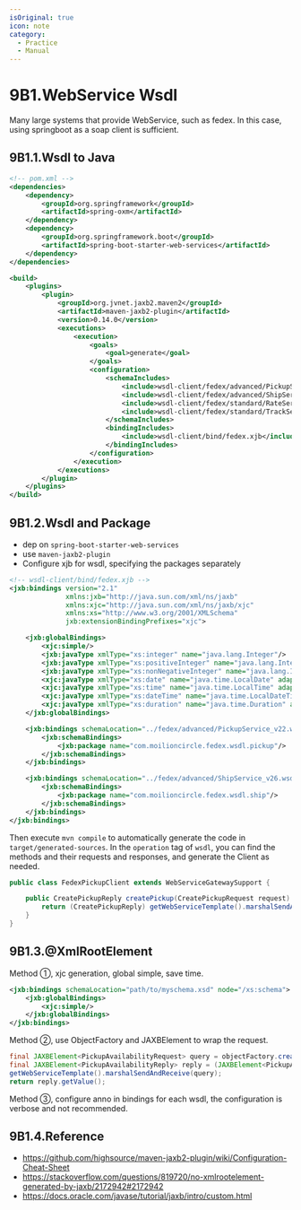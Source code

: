 ```yaml
---
isOriginal: true
icon: note
category:
  - Practice
  - Manual
---
```


# 9B1.WebService Wsdl

Many large systems that provide WebService, such as fedex.
In this case, using springboot as a soap client is sufficient.

## 9B1.1.Wsdl to Java

```xml
<!-- pom.xml -->
<dependencies>
    <dependency>
        <groupId>org.springframework</groupId>
        <artifactId>spring-oxm</artifactId>
    </dependency>
    <dependency>
        <groupId>org.springframework.boot</groupId>
        <artifactId>spring-boot-starter-web-services</artifactId>
    </dependency>
</dependencies>

<build>
    <plugins>
        <plugin>
            <groupId>org.jvnet.jaxb2.maven2</groupId>
            <artifactId>maven-jaxb2-plugin</artifactId>
            <version>0.14.0</version>
            <executions>
                <execution>
                    <goals>
                        <goal>generate</goal>
                    </goals>
                    <configuration>
                        <schemaIncludes>
                            <include>wsdl-client/fedex/advanced/PickupService_v22.wsdl</include>
                            <include>wsdl-client/fedex/advanced/ShipService_v26.wsdl</include>
                            <include>wsdl-client/fedex/standard/RateService_v28.wsdl</include>
                            <include>wsdl-client/fedex/standard/TrackService_v19.wsdl</include>
                        </schemaIncludes>
                        <bindingIncludes>
                            <include>wsdl-client/bind/fedex.xjb</include>
                        </bindingIncludes>
                    </configuration>
                </execution>
            </executions>
        </plugin>
    </plugins>
</build>
```

## 9B1.2.Wsdl and Package

* dep on `spring-boot-starter-web-services`
* use `maven-jaxb2-plugin`
* Configure xjb for wsdl, specifying the packages separately

```xml
<!-- wsdl-client/bind/fedex.xjb -->
<jxb:bindings version="2.1"
              xmlns:jxb="http://java.sun.com/xml/ns/jaxb"
              xmlns:xjc="http://java.sun.com/xml/ns/jaxb/xjc"
              xmlns:xs="http://www.w3.org/2001/XMLSchema"
              jxb:extensionBindingPrefixes="xjc">

    <jxb:globalBindings>
        <xjc:simple/>
        <jxb:javaType xmlType="xs:integer" name="java.lang.Integer"/>
        <jxb:javaType xmlType="xs:positiveInteger" name="java.lang.Integer"/>
        <jxb:javaType xmlType="xs:nonNegativeInteger" name="java.lang.Integer"/>
        <xjc:javaType xmlType="xs:date" name="java.time.LocalDate" adapter="pro.fessional.mirana.jaxb.LocalDateXmlAdapter"/>
        <xjc:javaType xmlType="xs:time" name="java.time.LocalTime" adapter="pro.fessional.mirana.jaxb.LocalTimeXmlAdapter"/>
        <xjc:javaType xmlType="xs:dateTime" name="java.time.LocalDateTime" adapter="pro.fessional.mirana.jaxb.LocalDateTimeXmlAdapter"/>
        <xjc:javaType xmlType="xs:duration" name="java.time.Duration" adapter="pro.fessional.mirana.jaxb.DurationXmlAdapter"/>
    </jxb:globalBindings>

    <jxb:bindings schemaLocation="../fedex/advanced/PickupService_v22.wsdl" node="//xs:schema">
        <jxb:schemaBindings>
            <jxb:package name="com.moilioncircle.fedex.wsdl.pickup"/>
        </jxb:schemaBindings>
    </jxb:bindings>

    <jxb:bindings schemaLocation="../fedex/advanced/ShipService_v26.wsdl" node="//xs:schema">
        <jxb:schemaBindings>
            <jxb:package name="com.moilioncircle.fedex.wsdl.ship"/>
        </jxb:schemaBindings>
    </jxb:bindings>
</jxb:bindings>
```

Then execute `mvn compile` to automatically generate the code in `target/generated-sources`.
In the `operation` tag of `wsdl`, you can find the methods and their requests and responses,
and generate the Client as needed.

```java
public class FedexPickupClient extends WebServiceGatewaySupport {

    public CreatePickupReply createPickup(CreatePickupRequest request) {
        return (CreatePickupReply) getWebServiceTemplate().marshalSendAndReceive(request);
    }
}

```

## 9B1.3.@XmlRootElement

Method ①, xjc generation, global simple, save time.

```xml
<jxb:bindings schemaLocation="path/to/myschema.xsd" node="/xs:schema">
    <jxb:globalBindings>
        <xjc:simple/>
    </jxb:globalBindings>
</jxb:bindings>
```

Method ②, use ObjectFactory and JAXBElement to wrap the request.

```java
final JAXBElement<PickupAvailabilityRequest> query = objectFactory.createPickupAvailabilityRequest(req);
final JAXBElement<PickupAvailabilityReply> reply = (JAXBElement<PickupAvailabilityReply>) 
getWebServiceTemplate().marshalSendAndReceive(query);
return reply.getValue();
```

Method ③, configure anno in bindings for each wsdl,
the configuration is verbose and not recommended.

## 9B1.4.Reference

* <https://github.com/highsource/maven-jaxb2-plugin/wiki/Configuration-Cheat-Sheet>
* <https://stackoverflow.com/questions/819720/no-xmlrootelement-generated-by-jaxb/2172942#2172942>
* <https://docs.oracle.com/javase/tutorial/jaxb/intro/custom.html>
